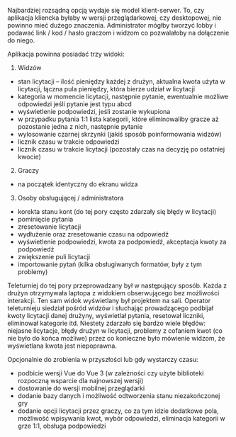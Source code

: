 Najbardziej rozsądną opcją wydaje się model klient-serwer. To, czy aplikacja kliencka byłaby w wersji przeglądarkowej, czy desktopowej, nie powinno mieć dużego znaczenia. Administrator mógłby tworzyć lobby i podawać link / kod / hasło graczom i widzom co pozwalałoby na dołączenie do niego.

Aplikacja powinna posiadać trzy widoki:
1) Widzów
- stan licytacji – ilość pieniędzy każdej z drużyn, aktualna kwota użyta w licytacji, łączna pula pieniędzy, która bierze udział w licytacji
- kategoria w momencie licytacji, następnie pytanie, ewentualnie możliwe odpowiedzi jeśli pytanie jest typu abcd
- wyświetlenie podpowiedzi, jeśli zostanie wykupiona
- w przypadku pytania 1:1 lista kategorii, które eliminowaliby gracze aż pozostanie jedna z nich, następnie pytanie
- wylosowanie czarnej skrzynki (jakiś sposób poinformowania widzów)
- licznik czasu w trakcie odpowiedzi
- licznik czasu w trakcie licytacji (pozostały czas na decyzję po ostatniej kwocie)
2) Graczy
- na początek identyczny do ekranu widza
3) Osoby obsługującej / administratora
- korekta stanu kont (do tej pory często zdarzały się błędy w licytacji)
- pominięcie pytania
- zresetowanie licytacji
- wydłużenie oraz zresetowanie czasu na odpowiedź
- wyświetlenie podpowiedzi, kwota za podpowiedź, akceptacja kwoty za podpowiedź
- zwiększenie puli licytacji
- importowanie pytań (kilka obsługiwanych formatów, były z tym problemy)

Teleturniej do tej pory przeprowadzany był w następujący sposób. Każda z drużyn otrzymywała laptopa z widokiem obserwującego bez możliwości interakcji. Ten sam widok wyświetlany był projektem na sali. Operator teleturnieju siedział pośród widzów i słuchając prowadzącego podbijał kwoty licytacji danej drużyny, wyświetlał pytania, resetował liczniki, eliminował kategorie itd. Niestety zdarzało się bardzo wiele błędów: niejasne licytacje, błędy drużyn w licytacji, problemy z cofaniem kwot (co nie było do końca możliwe) przez co konieczne było mówienie widzom, że wyświetlana kwota jest niepoprawna.

Opcjonalnie do zrobienia w przyszłości lub gdy wystarczy czasu:
- podbicie wersji Vue do Vue 3 (w zależności czy użyte biblioteki rozpoczną wsparcie dla najnowszej wersji)
- dostowanie do wersji mobilnej przeglądarki
- dodanie bazy danych i możliwość odtworzenia stanu niezakończonej gry
- dodanie opcji licytacji przez graczy, co za tym idzie dodatkowe pola, możliwość wpisywania kwot, wybór odpowiedzi, eliminacja kategorii w grze 1:1, obsługa podpowiedzi